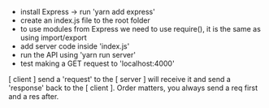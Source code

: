 - install Express -> run 'yarn add express'
- create an index.js file to the root folder
- to use modules from Express we need to use require(), it is the same as using import/export
- add server code inside 'index.js'
- run the API using 'yarn run server'
- test making a GET request to 'localhost:4000'

[ client ] send a 'request' to the [ server ] will receive it and send a 'response' back to the [ client ]. Order matters, you always send a req first and a res after.
